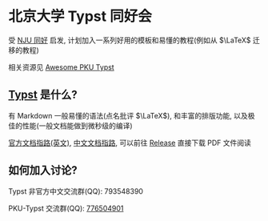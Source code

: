 # 北京大学 Typst 同好会

受 [NJU 同好](https://github.com/nju-typst) 启发, 计划加入一系列好用的模板和易懂的教程(例如从 $\LaTeX$ 迁移的教程)

相关资源见 [Awesome PKU Typst](https://github.com/pku-typst/awesome-PKU-Typst)

## [Typst](https://typst.app/) 是什么?

有 Markdown 一般易懂的语法(点名批评 $\LaTeX$), 和丰富的排版功能, 以及极佳的性能(一般文档能做到微秒级的编译)

[官方文档指路(英文)](https://typst.app/docs/), [中文文档指路](https://github.com/typst-doc-cn/tutorial/tree/main), 可以前往 [Release](https://github.com/typst-doc-cn/tutorial/releases/latest/) 直接下载 PDF 文件阅读

## 如何加入讨论?

Typst 非官方中文交流群(QQ): 793548390

PKU-Typst 交流群(QQ): [776504901](https://qm.qq.com/q/UePgNDYB20)
